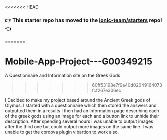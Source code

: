 <<<<<<< HEAD
### :point_right: This starter repo has moved to the [ionic-team/starters](https://github.com/ionic-team/starters/tree/master/ionic-angular/official/tabs) repo! :point_left:
=======
# Mobile-App-Project---G00349215
A Questionnaire and Information site on the Greek Gods 
>>>>>>> 60ff53198e7f9a40d02049164073fcf267e306ec


I Decided to make my project based around the Ancient Greek gods of Olymus.
I started with a questionnaire which then stored the answers and outputted them in a results 
I then had an information page describing each of the greek gods using an image for each and a button link to unhide their description.
After spending several hours i was unable to output images after the third one but could output more images on the same line.
I was unable to get the cordova plugin vibartion to work also.
